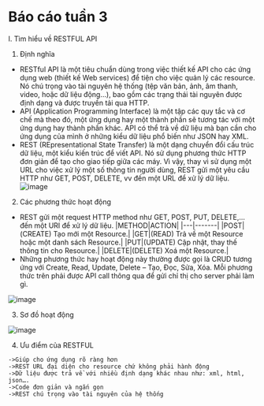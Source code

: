 # Báo cáo tuần 3

I. Tìm hiểu về RESTFUL API

  1. Định nghĩa
 
   - RESTful API là một tiêu chuẩn dùng trong việc thiết kế API cho các ứng dụng web (thiết kế Web services) để tiện cho việc quản lý các resource. Nó chú trọng vào tài nguyên hệ thống (tệp văn bản, ảnh, âm thanh, video, hoặc dữ liệu động…), bao gồm các trạng thái tài nguyên được định dạng và được truyền tải qua HTTP.
   - API (Application Programming Interface) là một tập các quy tắc và cơ chế mà theo đó, một ứng dụng hay một thành phần sẽ tương tác với một ứng dụng hay thành phần khác. API có thể trả về dữ liệu mà bạn cần cho ứng dụng của mình ở những kiểu dữ liệu phổ biến như JSON hay XML.
   - REST (REpresentational State Transfer) là một dạng chuyển đổi cấu trúc dữ liệu, một kiểu kiến trúc để viết API. Nó sử dụng phương thức HTTP đơn giản để tạo cho giao tiếp giữa các máy. Vì vậy, thay vì sử dụng một URL cho việc xử lý một số thông tin người dùng, REST gửi một yêu cầu HTTP như GET, POST, DELETE, vv đến một URL để xử lý dữ liệu.
![image](https://user-images.githubusercontent.com/92654803/140596770-c6b5d0a0-c450-4307-8286-009712b328c4.png)

    
    
   
  2. Các phương thức hoạt động 
   - REST gửi một request HTTP method như GET, POST, PUT, DELETE,... đến một URI để xử lý dữ liệu.
 |METHOD|ACTION|
 |---|-------|
 |POST|(CREATE) Tạo mới một Resource.|
 |GET|(READ) Trả về một Resource hoặc một danh sách Resource.|
 |PUT|(UPDATE) Cập nhật, thay thế thông tin cho Resource.|
 |DELETE|(DELETE) Xoá một Resource.|
   - Những phương thức hay hoạt động này thường được gọi là CRUD tương ứng với Create, Read, Update, Delete – Tạo, Đọc, Sửa, Xóa. Mỗi phương thức trên phải được API call thông qua để gửi chỉ thị cho server phải làm gì.

![image](https://user-images.githubusercontent.com/92654803/140596554-909907bc-103c-4ba7-9bd9-bfcd2f58f8c2.png)

    
  3. Sơ đồ hoạt động
  
![image](https://user-images.githubusercontent.com/92654803/140596543-e6661bbd-6a0b-447b-89fb-d16d3e23c5a0.png)

  4. Ưu điểm của RESTFUL
  
    ->Giúp cho ứng dụng rõ ràng hơn
    ->REST URL đại diện cho resource chứ không phải hành động
    ->Dữ liệu được trả về với nhiều định dạng khác nhau như: xml, html, json….
    ->Code đơn giản và ngắn gọn
    ->REST chú trọng vào tài nguyên của hệ thống
